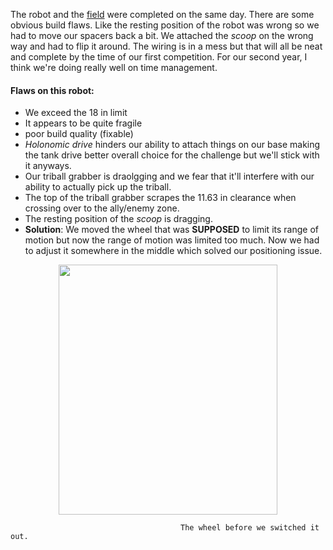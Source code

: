 ﻿The robot and the [field](https://cdn.discordapp.com/attachments/1160312586944925860/1160313813413941278/IMG_6823.JPG?ex=65343572&is=6521c072&hm=187072d5633d1052102ea2970f9c60f7ea0ea899ca40999357206817b0847a1c&) were completed on the same day. There are some obvious build flaws. Like the resting position of the robot was wrong so we had to move our spacers back a bit. We attached the _scoop_ on the wrong way and had to flip it around. The wiring is in a mess but that will all be neat and complete by the time of our first competition. For our second year, I think we're doing really well on time management.

#### Flaws on this robot:
* We exceed the 18 in limit
* It appears to be quite fragile 
* poor build quality (fixable)
* _Holonomic drive_ hinders our ability to attach things on our base making the tank drive better overall choice for the challenge but we'll stick with it anyways.
* Our triball grabber is draolgging and we fear that it'll interfere with our ability to actually pick up the triball.
* The top of the triball grabber scrapes the 11.63 in clearance when crossing over to the ally/enemy zone. 
* The resting position of the _scoop_ is dragging.
* **Solution**: We moved the wheel that was **SUPPOSED** to limit its range of motion but now the range of motion was limited too much. Now we had to adjust it somewhere in the middle which solved our positioning issue. 

<p align="center">
  <img width="350" height="400" src="media/finalproduct1.jpeg">
</p>
                          
                                          
                                          The wheel before we switched it out.
